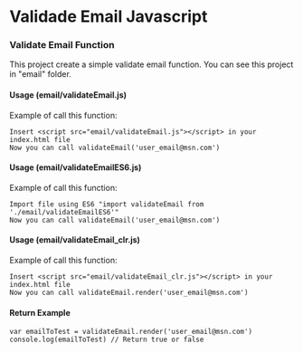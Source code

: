 # Validade Email Javascript

### Validate Email Function
This project create a simple validate email function. You can see this project in "email" folder.

#### Usage (email/validateEmail.js)
Example of call this function:
		
	Insert <script src="email/validateEmail.js"></script> in your index.html file
	Now you can call validateEmail('user_email@msn.com')

#### Usage (email/validateEmailES6.js)
Example of call this function:
	
	Import file using ES6 "import validateEmail from './email/validateEmailES6'"
	Now you can call validateEmail('user_email@msn.com')

#### Usage (email/validateEmail_clr.js)
Example of call this function:

	Insert <script src="email/validateEmail_clr.js"></script> in your index.html file
	Now you can call validateEmail.render('user_email@msn.com')

#### Return Example 

	var emailToTest = validateEmail.render('user_email@msn.com')
	console.log(emailToTest) // Return true or false